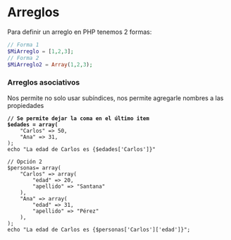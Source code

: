 # Arreglos

Para definir un arreglo en PHP tenemos 2 formas:

```php
// Forma 1
$MiArreglo = [1,2,3];
// Forma 2
$MiArreglo2 = Array(1,2,3);

```

### Arreglos asociativos

Nos permite no solo usar subíndices, nos permite agregarle nombres a las propiedades

<pre class="language-php"><code class="lang-php"><strong>// Se permite dejar la coma en el último item
</strong><strong>$edades = array(
</strong>    "Carlos" => 50,
    "Ana" => 31,
);
echo "La edad de Carlos es {$edades['Carlos']}"

// Opción 2
$personas= array(
    "Carlos" => array(
        "edad" => 20,
        "apellido" => "Santana"
    ),
    "Ana" => array(
        "edad" => 31,
        "apellido" => "Pérez"
    ),
);
echo "La edad de Carlos es {$personas['Carlos']['edad']}";</code></pre>

